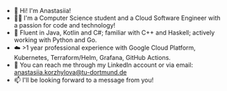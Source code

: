 - 👋 Hi! I'm Anastasiia! 
- 👩‍💻 I'm a Computer Science student and a Cloud Software Engineer with a passion for code and technology!
- 🌱 Fluent in Java, Kotlin and C#; familiar with C++ and Haskell; actively working with Python and Go.
- ☁️ >1 year professional experience with Google Cloud Platform, Kubernetes, Terraform/Helm, Grafana, GitHub Actions.
- 🔗 You can reach me through my LinkedIn account or via email: anastasiia.korzhylova@tu-dortmund.de
- 📫 I'll be looking forward to a message from you!

<!---
a-kori/a-kori is a ✨ special ✨ repository because its `README.md` (this file) appears on your GitHub profile.
You can click the Preview link to take a look at your changes.
--->
